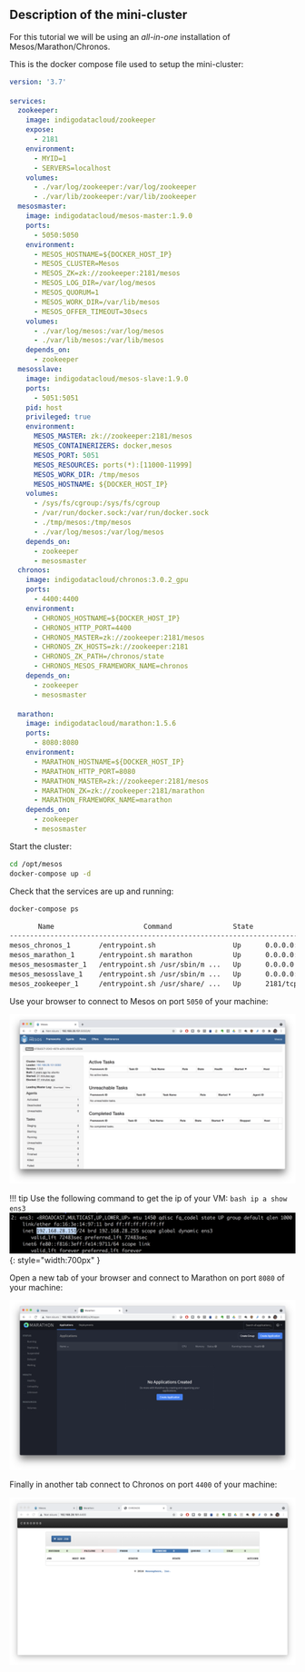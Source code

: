 ## Description of the mini-cluster

For this tutorial we will be using an *all-in-one* installation of Mesos/Marathon/Chronos.

This is the docker compose file used to setup the mini-cluster: 

```yaml
version: '3.7'

services:
  zookeeper:
    image: indigodatacloud/zookeeper
    expose:
      - 2181
    environment:
      - MYID=1
      - SERVERS=localhost
    volumes:
      - ./var/log/zookeeper:/var/log/zookeeper
      - ./var/lib/zookeeper:/var/lib/zookeeper
  mesosmaster:
    image: indigodatacloud/mesos-master:1.9.0
    ports:
      - 5050:5050
    environment:
      - MESOS_HOSTNAME=${DOCKER_HOST_IP}
      - MESOS_CLUSTER=Mesos
      - MESOS_ZK=zk://zookeeper:2181/mesos
      - MESOS_LOG_DIR=/var/log/mesos
      - MESOS_QUORUM=1
      - MESOS_WORK_DIR=/var/lib/mesos
      - MESOS_OFFER_TIMEOUT=30secs
    volumes:
      - ./var/log/mesos:/var/log/mesos
      - ./var/lib/mesos:/var/lib/mesos
    depends_on:
      - zookeeper
  mesosslave:
    image: indigodatacloud/mesos-slave:1.9.0
    ports:
      - 5051:5051
    pid: host
    privileged: true
    environment:
      MESOS_MASTER: zk://zookeeper:2181/mesos
      MESOS_CONTAINERIZERS: docker,mesos
      MESOS_PORT: 5051
      MESOS_RESOURCES: ports(*):[11000-11999]
      MESOS_WORK_DIR: /tmp/mesos
      MESOS_HOSTNAME: ${DOCKER_HOST_IP}
    volumes:
      - /sys/fs/cgroup:/sys/fs/cgroup
      - /var/run/docker.sock:/var/run/docker.sock
      - ./tmp/mesos:/tmp/mesos
      - ./var/log/mesos:/var/log/mesos
    depends_on:
      - zookeeper
      - mesosmaster
  chronos:
    image: indigodatacloud/chronos:3.0.2_gpu
    ports:
      - 4400:4400
    environment:
      - CHRONOS_HOSTNAME=${DOCKER_HOST_IP}
      - CHRONOS_HTTP_PORT=4400
      - CHRONOS_MASTER=zk://zookeeper:2181/mesos
      - CHRONOS_ZK_HOSTS=zk://zookeeper:2181
      - CHRONOS_ZK_PATH=/chronos/state
      - CHRONOS_MESOS_FRAMEWORK_NAME=chronos
    depends_on:
      - zookeeper
      - mesosmaster

  marathon:
    image: indigodatacloud/marathon:1.5.6
    ports:
      - 8080:8080
    environment:
      - MARATHON_HOSTNAME=${DOCKER_HOST_IP}
      - MARATHON_HTTP_PORT=8080
      - MARATHON_MASTER=zk://zookeeper:2181/mesos
      - MARATHON_ZK=zk://zookeeper:2181/marathon
      - MARATHON_FRAMEWORK_NAME=marathon
    depends_on:
      - zookeeper
      - mesosmaster
```

Start the cluster:

```bash
cd /opt/mesos
docker-compose up -d
```
Check that the services are up and running:

```bash
docker-compose ps
```

```bash
       Name                      Command               State                    Ports
-------------------------------------------------------------------------------------------------------
mesos_chronos_1       /entrypoint.sh                   Up      0.0.0.0:4400->4400/tcp,:::4400->4400/tcp
mesos_marathon_1      /entrypoint.sh marathon          Up      0.0.0.0:8080->8080/tcp,:::8080->8080/tcp
mesos_mesosmaster_1   /entrypoint.sh /usr/sbin/m ...   Up      0.0.0.0:5050->5050/tcp,:::5050->5050/tcp
mesos_mesosslave_1    /entrypoint.sh /usr/sbin/m ...   Up      0.0.0.0:5051->5051/tcp,:::5051->5051/tcp
mesos_zookeeper_1     /entrypoint.sh /usr/share/ ...   Up      2181/tcp
```
Use your browser to connect to Mesos on port `5050` of your machine:

![mesos](images/mesos.png)

!!! tip
    Use the following command to get the ip of your VM:
    ```bash
    ip a show ens3
    ```
    ![show ip](images/showip.png){: style="width:700px" }
    
Open a new tab of your browser and connect to Marathon on port `8080` of your machine:    

![marathon](images/marathon.png)

Finally in another tab connect to Chronos on port `4400` of your machine:

![chronos](images/chronos.png)


